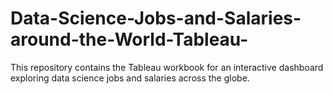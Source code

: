 # Data-Science-Jobs-and-Salaries-around-the-World-Tableau-
This repository contains the Tableau workbook for an interactive dashboard exploring data science jobs and salaries across the globe.
